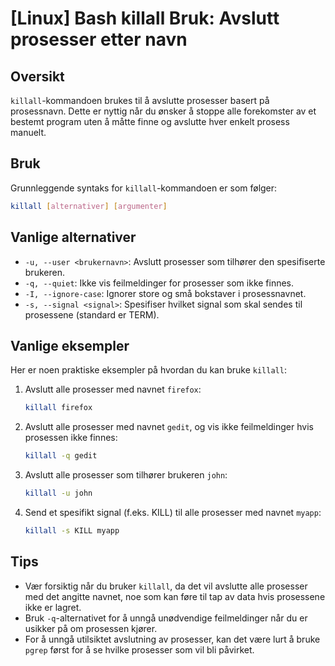 # [Linux] Bash killall Bruk: Avslutt prosesser etter navn

## Oversikt
`killall`-kommandoen brukes til å avslutte prosesser basert på prosessnavn. Dette er nyttig når du ønsker å stoppe alle forekomster av et bestemt program uten å måtte finne og avslutte hver enkelt prosess manuelt.

## Bruk
Grunnleggende syntaks for `killall`-kommandoen er som følger:

```bash
killall [alternativer] [argumenter]
```

## Vanlige alternativer
- `-u, --user <brukernavn>`: Avslutt prosesser som tilhører den spesifiserte brukeren.
- `-q, --quiet`: Ikke vis feilmeldinger for prosesser som ikke finnes.
- `-I, --ignore-case`: Ignorer store og små bokstaver i prosessnavnet.
- `-s, --signal <signal>`: Spesifiser hvilket signal som skal sendes til prosessene (standard er TERM).

## Vanlige eksempler
Her er noen praktiske eksempler på hvordan du kan bruke `killall`:

1. Avslutt alle prosesser med navnet `firefox`:
   ```bash
   killall firefox
   ```

2. Avslutt alle prosesser med navnet `gedit`, og vis ikke feilmeldinger hvis prosessen ikke finnes:
   ```bash
   killall -q gedit
   ```

3. Avslutt alle prosesser som tilhører brukeren `john`:
   ```bash
   killall -u john
   ```

4. Send et spesifikt signal (f.eks. KILL) til alle prosesser med navnet `myapp`:
   ```bash
   killall -s KILL myapp
   ```

## Tips
- Vær forsiktig når du bruker `killall`, da det vil avslutte alle prosesser med det angitte navnet, noe som kan føre til tap av data hvis prosessene ikke er lagret.
- Bruk `-q`-alternativet for å unngå unødvendige feilmeldinger når du er usikker på om prosessen kjører.
- For å unngå utilsiktet avslutning av prosesser, kan det være lurt å bruke `pgrep` først for å se hvilke prosesser som vil bli påvirket.